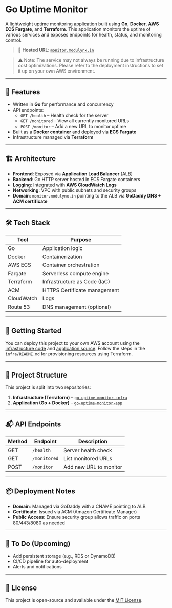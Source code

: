 # Go Uptime Monitor

A lightweight uptime monitoring application built using **Go**, **Docker**, **AWS ECS Fargate**, and **Terraform**. This application monitors the uptime of various services and exposes endpoints for health, status, and monitoring control.

> 🔗 **Hosted URL**: [`monitor.modulynx.in`](http://monitor.modulynx.in)

> ⚠️ Note: The service may not always be running due to infrastructure cost optimizations. Please refer to the deployment instructions to set it up on your own AWS environment.

---

## 🧠 Features

- Written in **Go** for performance and concurrency
- API endpoints:
  - `GET /health` – Health check for the server
  - `GET /monitored` – View all currently monitored URLs
  - `POST /monitor` – Add a new URL to monitor uptime
- Built as a **Docker container** and deployed via **ECS Fargate**
- Infrastructure managed via **Terraform**

---

## 🏗️ Architecture

- **Frontend**: Exposed via **Application Load Balancer** (ALB)
- **Backend**: Go HTTP server hosted in ECS Fargate containers
- **Logging**: Integrated with **AWS CloudWatch Logs**
- **Networking**: VPC with public subnets and security groups
- **Domain**: `monitor.modulynx.in` pointing to the ALB via **GoDaddy DNS + ACM certificate**

---

## 🛠️ Tech Stack

| Tool        | Purpose                      |
|-------------|------------------------------|
| Go          | Application logic            |
| Docker      | Containerization             |
| AWS ECS     | Container orchestration      |
| Fargate     | Serverless compute engine    |
| Terraform   | Infrastructure as Code (IaC) |
| ACM         | HTTPS Certificate management |
| CloudWatch  | Logs                         |
| Route 53    | DNS management (optional)    |

---

## 🚀 Getting Started

You can deploy this project to your own AWS account using the [infrastructure code](https://github.com/Akshat212/go-uptime-monitor-infra) and [application source](https://github.com/Akshat212/go-uptime-monitor-app). Follow the steps in the `infra/README.md` for provisioning resources using Terraform.

---

## 📁 Project Structure

This project is split into two repositories:

1. **Infrastructure (Terraform)** – [`go-uptime-monitor-infra`](https://github.com/Akshat212/go-uptime-monitor-infra)
2. **Application (Go + Docker)** – [`go-uptime-monitor-app`](https://github.com/Akshat212/go-uptime-monitor-app)

---

## 📬 API Endpoints

| Method | Endpoint                    | Description              |
|--------|-----------------------------|--------------------------|
| GET    | `/health`                   | Server health check      |
| GET    | `/monitored`                | List monitored URLs      |
| POST   | `/monitor`                  | Add new URL to monitor   |

---

## 📦 Deployment Notes

- **Domain**: Managed via GoDaddy with a CNAME pointing to ALB
- **Certificate**: Issued via ACM (Amazon Certificate Manager)
- **Public Access**: Ensure security group allows traffic on ports 80/443/8080 as needed

---

## 📌 To Do (Upcoming)

- Add persistent storage (e.g., RDS or DynamoDB)
- CI/CD pipeline for auto-deployment
- Alerts and notifications

---

## 🧾 License

This project is open-source and available under the [MIT License](LICENSE).
